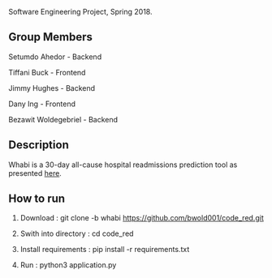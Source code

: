 Software Engineering Project, Spring 2018.

Group Members
-------------
Setumdo Ahedor - Backend

Tiffani Buck - Frontend

Jimmy Hughes - Backend

Dany Ing - Frontend

Bezawit Woldegebriel - Backend


Description
-----------
Whabi is a 30-day all-cause hospital readmissions prediction tool as presented <a href="https://github.com/bayesimpact/readmission-risk">here</a>. 

How to run
----------

1. Download : git clone -b whabi https://github.com/bwold001/code_red.git

2. Swith into directory : cd code_red

3. Install  requirements : pip install -r requirements.txt

4. Run : python3 application.py
